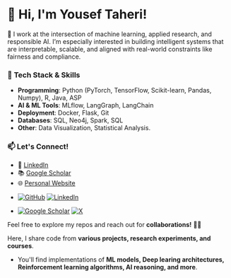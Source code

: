 # 👋 Hi, I'm Yousef Taheri!  

🚀 I work at the intersection of machine learning, applied research, and responsible AI.
I’m especially interested in building intelligent systems that are interpretable, scalable, and aligned with real-world constraints like fairness and compliance.

### 🔧 **Tech Stack & Skills**  
- **Programming**: Python (PyTorch, TensorFlow, Scikit-learn, Pandas, Numpy), R, Java, ASP  
- **AI & ML Tools**: MLflow, LangGraph, LangChain
- **Deployment**: Docker, Flask, Git  
- **Databases**: SQL, Neo4j, Spark, SQL  
- **Other**: Data Visualization, Statistical Analysis.  


### 📫 **Let's Connect!**  
- 💼 [LinkedIn](https://www.linkedin.com/in/yousef-taheri-0403205a/)  
- 📚 [Google Scholar](http://scholar.google.com/citations?user=IN72HckAAAAJ)  
- 🌐 [Personal Website](https://heritai.github.io/)


* [![GitHub](https://img.shields.io/badge/GitHub-%23121011.svg?logo=github&logoColor=white)](https://github.com/yousef-taheri)
 [![LinkedIn](https://custom-icon-badges.demolab.com/badge/LinkedIn-0A66C2?logo=linkedin-white&logoColor=fff)](https://www.linkedin.com/in/yousef-taheri/)
 
* [![Google Scholar](https://img.shields.io/badge/GoogleScholar-white?logo=googlescholar)](http://scholar.google.com/citations?user=IN72HckAAAAJ)
 [![X](https://img.shields.io/badge/X-blue?logo=x)](https://x.com/HeritaMind)



Feel free to explore my repos and reach out for **collaborations!** 🤖✨  


Here, I share code from **various projects, research experiments, and courses**. 
- You'll find implementations of **ML models, Deep learing architectures, Reinforcement learning algorithms, AI reasoning, and more**.





<!---
yousef-taheri/yousef-taheri is a ✨ special ✨ repository because its `README.md` (this file) appears on your GitHub profile.
You can click the Preview link to take a look at your changes.
--->
